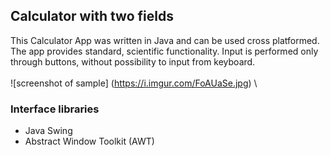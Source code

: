 ## Calculator with two fields
This Calculator App was written in Java and can be used cross platformed. The app provides standard, scientific functionality.
Input is performed only through buttons, without possibility to input from keyboard.\
\
![screenshot of sample] (https://i.imgur.com/FoAUaSe.jpg)
\
### Interface libraries
* Java Swing
* Abstract Window Toolkit (AWT)

